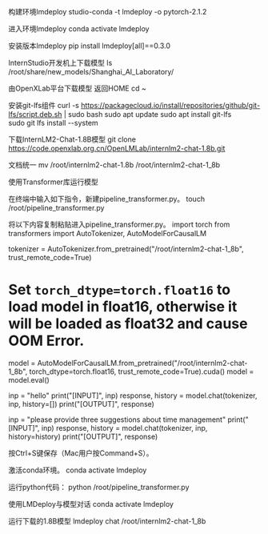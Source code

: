 构建环境lmdeploy
studio-conda -t lmdeploy -o pytorch-2.1.2

进入环境lmdeploy
conda activate lmdeploy

安装版本lmdeploy
pip install lmdeploy[all]==0.3.0

InternStudio开发机上下载模型
ls /root/share/new_models/Shanghai_AI_Laboratory/

由OpenXLab平台下载模型
返回HOME
cd ~

安装git-lfs组件
curl -s https://packagecloud.io/install/repositories/github/git-lfs/script.deb.sh | sudo bash
sudo apt update
sudo apt install git-lfs   
sudo git lfs install  --system

下载InternLM2-Chat-1.8B模型
git clone https://code.openxlab.org.cn/OpenLMLab/internlm2-chat-1.8b.git

文档统一
mv /root/internlm2-chat-1.8b /root/internlm2-chat-1_8b

使用Transformer库运行模型

在终端中输入如下指令，新建pipeline_transformer.py。
touch /root/pipeline_transformer.py

将以下内容复制粘贴进入pipeline_transformer.py。
import torch
from transformers import AutoTokenizer, AutoModelForCausalLM

tokenizer = AutoTokenizer.from_pretrained("/root/internlm2-chat-1_8b", trust_remote_code=True)

# Set `torch_dtype=torch.float16` to load model in float16, otherwise it will be loaded as float32 and cause OOM Error.
model = AutoModelForCausalLM.from_pretrained("/root/internlm2-chat-1_8b", torch_dtype=torch.float16, trust_remote_code=True).cuda()
model = model.eval()

inp = "hello"
print("[INPUT]", inp)
response, history = model.chat(tokenizer, inp, history=[])
print("[OUTPUT]", response)

inp = "please provide three suggestions about time management"
print("[INPUT]", inp)
response, history = model.chat(tokenizer, inp, history=history)
print("[OUTPUT]", response)

按Ctrl+S键保存（Mac用户按Command+S）。

激活conda环境。
conda activate lmdeploy

运行python代码：
python /root/pipeline_transformer.py

使用LMDeploy与模型对话
conda activate lmdeploy

运行下载的1.8B模型
lmdeploy chat /root/internlm2-chat-1_8b


